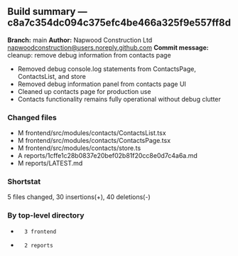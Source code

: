 ## Build summary — c8a7c354dc094c375efc4be466a325f9e557ff8d

**Branch:** main
**Author:** Napwood Construction Ltd <napwoodconstruction@users.noreply.github.com>
**Commit message:** cleanup: remove debug information from contacts page

- Removed debug console.log statements from ContactsPage, ContactsList, and store
- Removed debug information panel from contacts page UI
- Cleaned up contacts page for production use
- Contacts functionality remains fully operational without debug clutter

### Changed files
 - M	frontend/src/modules/contacts/ContactsList.tsx
 - M	frontend/src/modules/contacts/ContactsPage.tsx
 - M	frontend/src/modules/contacts/store.ts
 - A	reports/1cffe1c28b0837e20bef02b81f20cc8e0d7c4a6a.md
 - M	reports/LATEST.md

### Shortstat
 5 files changed, 30 insertions(+), 40 deletions(-)

### By top-level directory
 -       3 frontend
 -       2 reports
